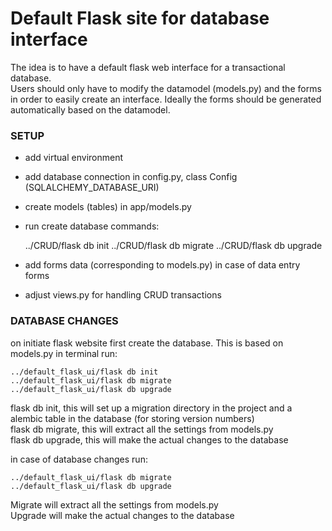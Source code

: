 # Default Flask site for database interface

The idea is to have a default flask web interface for a transactional database.  
Users should only have to modify the datamodel (models.py) and the forms in order to easily create an interface.
Ideally the forms should be generated automatically based on the datamodel.

### SETUP

- add virtual environment
- add database connection in config.py, class Config (SQLALCHEMY_DATABASE_URI)
- create models (tables) in app/models.py
- run create database commands:

  
    ../CRUD/flask db init
    ../CRUD/flask db migrate
    ../CRUD/flask db upgrade


- add forms data (corresponding to models.py) in case of data entry forms
- adjust views.py for handling CRUD transactions

### DATABASE CHANGES 

on initiate flask website first create the database. This is based on models.py
in terminal run:

    ../default_flask_ui/flask db init
    ../default_flask_ui/flask db migrate
    ../default_flask_ui/flask db upgrade

flask db init, this will set up a migration directory in the project and a alembic table in the database (for storing version numbers)  
flask db migrate, this will extract all the settings from models.py  
flask db upgrade, this will make the actual changes to the database  

in case of database changes run:  

    ../default_flask_ui/flask db migrate
    ../default_flask_ui/flask db upgrade
    
Migrate will extract all the settings from models.py  
Upgrade will make the actual changes to the database
